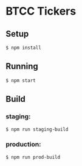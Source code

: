 
# BTCC Tickers

## Setup

```
$ npm install
```

## Running

```
$ npm start
```

## Build

### staging:

```
$ npm run staging-build
```

### production:

```
$ npm run prod-build
```
